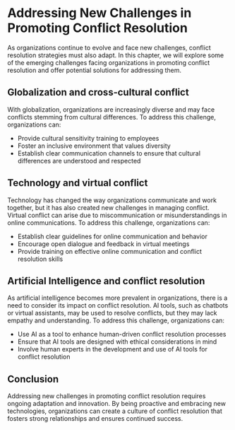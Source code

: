 # Addressing New Challenges in Promoting Conflict Resolution

As organizations continue to evolve and face new challenges, conflict resolution strategies must also adapt. In this chapter, we will explore some of the emerging challenges facing organizations in promoting conflict resolution and offer potential solutions for addressing them.

Globalization and cross-cultural conflict
-----------------------------------------

With globalization, organizations are increasingly diverse and may face conflicts stemming from cultural differences. To address this challenge, organizations can:

* Provide cultural sensitivity training to employees
* Foster an inclusive environment that values diversity
* Establish clear communication channels to ensure that cultural differences are understood and respected

Technology and virtual conflict
-------------------------------

Technology has changed the way organizations communicate and work together, but it has also created new challenges in managing conflict. Virtual conflict can arise due to miscommunication or misunderstandings in online communications. To address this challenge, organizations can:

* Establish clear guidelines for online communication and behavior
* Encourage open dialogue and feedback in virtual meetings
* Provide training on effective online communication and conflict resolution skills

Artificial Intelligence and conflict resolution
-----------------------------------------------

As artificial intelligence becomes more prevalent in organizations, there is a need to consider its impact on conflict resolution. AI tools, such as chatbots or virtual assistants, may be used to resolve conflicts, but they may lack empathy and understanding. To address this challenge, organizations can:

* Use AI as a tool to enhance human-driven conflict resolution processes
* Ensure that AI tools are designed with ethical considerations in mind
* Involve human experts in the development and use of AI tools for conflict resolution

Conclusion
----------

Addressing new challenges in promoting conflict resolution requires ongoing adaptation and innovation. By being proactive and embracing new technologies, organizations can create a culture of conflict resolution that fosters strong relationships and ensures continued success.
